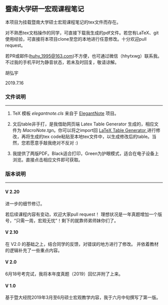 ## 暨南大学研一宏观课程笔记



本项目为挂载暨南大学硕士宏观课程笔记的tex文件而存在。

对不熟悉tex文档操作的同学，可直接下载我生成的pdf文件。若您有LaTeX、git使用经验，可直接将本项目clone至您的本地进行任意修改。十分欢迎pull request。

若PR或邮件(huhy_1995@163.com)不方便，也可通过微信（hhytxwg）联系我。不过我的手机平时为静音状态，若未及时回复，敬请谅解。



胡弘宇

2019.7.16    



### 文件说明

---


1. TeX 模板 *elegantnote.cls* 来自于 [ElegantNote](https://ctan.org/pkg/elegantnote) 项目。

2. 文后table非手打，是我借助网页端 Latex Table Generator 生成的，相应文件为 *MacroNote.tgn*。你可以将之import回 [LaTeX Table Generator ](https://www.tablesgenerator.com/)进行修改，再将生成的tex code粘贴至本地tex文件中，以生成修改后的table。当然，您若愿意手敲我绝对不反对 :) 

3. 我提供了两版PDF。Black适合打印，Green为护眼模式，适合在电子设备上浏览。直接点击相应文件即可获取。

   



### 版本说明

---

#### V 2.20

进一步的细节修订。

若后续课程内容有变动，欢迎大家pull request！
理想状况是一年真题增加一个版号，“只需一周，宏观无忧”！剩下的就靠师弟师妹你们了。

#### V 2.10

在 V2.0 的基础之上，结合同学的反馈，对错误的地方进行了修改。
并依着教材的逻辑补充了一些重点内容。

#### V 2.0

6月18号考完试，我将本年度真题（2019）回忆并附了上来。

#### V 1.0

基于暨大经院2019年3月至6月硕士宏观教学内容，我于六月中旬撰写了第一版。